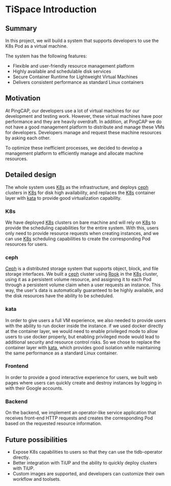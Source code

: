 # TiSpace Introduction

## Summary

In this project, we will build a system that supports developers to use the K8s Pod as a virtual machine.

The system has the following features:

- Flexible and user-friendly resource management platform
- Highly available and schedulable disk services
- Secure Container Runtime for Lightweight Virtual Machines
- Delivers consistent performance as standard Linux containers


## Motivation

At PingCAP, our developers use a lot of virtual machines for our development and testing work. However, these virtual machines have poor performance and they are heavily overdraft. In addition, at PingCAP we do not have a good management platform to distribute and manage these VMs for developers. Developers manage and request these machine resources by asking each other. 

To optimize these inefficient processes, we decided to develop a management platform to efficiently manage and allocate machine resources.

## Detailed design

The whole system uses [K8s] as the infrastructure, and deploys [ceph] clusters in [K8s] for disk high availability, and replaces the [K8s] container layer with [kata] to provide good virtualization capability.

<!-- TODO: Add architecture diagram -->

### K8s

We have deployed [K8s] clusters on bare machine and will rely on [K8s] to provide the scheduling capabilities for the entire system. With this, users only need to provide resource requests when creating instances, and we can use [K8s] scheduling capabilities to create the corresponding Pod resources for users.

### ceph

[Ceph] is a distributed storage system that supports object, block, and file storage interfaces. We built a [ceph] cluster using [Rook] in the [K8s] cluster, using it as a persistent volume resource, and assigning it to each Pod through a persistent volume claim when a user requests an instance. This way, the user's data is automatically guaranteed to be highly available, and the disk resources have the ability to be scheduled.

### kata

In order to give users a full VM experience, we also needed to provide users with the ability to run docker inside the instance. if we used docker directly at the container layer, we would need to enable privileged mode to allow users to use docker properly, but enabling privileged mode would lead to additional security and resource control risks. So we chose to replace the container layer with [kata], which provides good isolation while maintaining the same performance as a standard Linux container.

### Frontend

In order to provide a good interactive experience for users, we built web pages where users can quickly create and destroy instances by logging in with their Google accounts.

### Backend

On the backend, we implement an operator-like service application that receives front-end HTTP requests and creates the corresponding Pod based on the requested resource information.

## Future possibilities

- Expose K8s capabilities to users so that they can use the tidb-operator directly.
- Better integration with TiUP and the ability to quickly deploy clusters with TiUP.
- Custom images are supported, and developers can customize their own workflow and toolsets.


[k8s]: https://github.com/kubernetes/kubernetes/
[ceph]: https://github.com/ceph/ceph
[kata]: https://github.com/kata-containers/kata-containers
[rook]: https://github.com/rook/rook